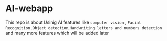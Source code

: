 # AI-webapp
This repo is about Usinig AI features like `computer vision` , `Facial Recognition` ,`Object detection`,`Handwriting letters and numbers detection` and many more features which will be added later

